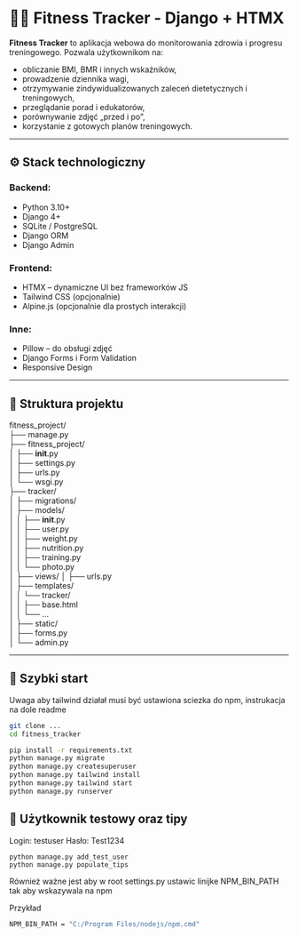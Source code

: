 # 🏋️‍♂️ Fitness Tracker - Django + HTMX

**Fitness Tracker** to aplikacja webowa do monitorowania zdrowia i progresu treningowego. Pozwala użytkownikom na:

- obliczanie BMI, BMR i innych wskaźników,
- prowadzenie dziennika wagi,
- otrzymywanie zindywidualizowanych zaleceń dietetycznych i treningowych,
- przeglądanie porad i edukatorów,
- porównywanie zdjęć „przed i po”,
- korzystanie z gotowych planów treningowych.

---

## ⚙️ Stack technologiczny

### Backend:

- Python 3.10+
- Django 4+
- SQLite / PostgreSQL
- Django ORM
- Django Admin

### Frontend:

- HTMX – dynamiczne UI bez frameworków JS
- Tailwind CSS (opcjonalnie)
- Alpine.js (opcjonalnie dla prostych interakcji)

### Inne:

- Pillow – do obsługi zdjęć
- Django Forms i Form Validation
- Responsive Design

---

## 📁 Struktura projektu

fitness_project/  
├── manage.py  
├── fitness_project/  
│ ├── **init**.py  
│ ├── settings.py  
│ ├── urls.py  
│ └── wsgi.py  
├── tracker/  
│ ├── migrations/  
│ ├── models/  
│ │ ├── **init**.py  
│ │ ├── user.py  
│ │ ├── weight.py  
│ │ ├── nutrition.py  
│ │ ├── training.py  
│ │ └── photo.py  
│ ├── views/
│ ├── urls.py  
│ ├── templates/  
│ │ └── tracker/  
│ │ ├── base.html  
│ │ └── ...  
│ ├── static/  
│ ├── forms.py  
│ └── admin.py

---

## 🔧 Szybki start
Uwaga aby tailwind działał musi być ustawiona sciezka do npm, instrukacja na dole readme
```bash
git clone ...
cd fitness_tracker

pip install -r requirements.txt
python manage.py migrate
python manage.py createsuperuser
python manage.py tailwind install
python manage.py tailwind start
python manage.py runserver
```
## 🔧 Użytkownik testowy oraz tipy
Login: testuser Hasło: Test1234
```
python manage.py add_test_user
python manage.py populate_tips
```

Również ważne jest aby w root settings.py ustawic linijke NPM_BIN_PATH tak aby wskazywala na npm

Przykład

```bash
NPM_BIN_PATH = "C:/Program Files/nodejs/npm.cmd"
```
